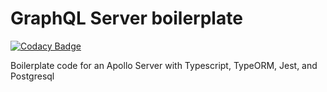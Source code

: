 # GraphQL Server boilerplate

[![Codacy Badge](https://api.codacy.com/project/badge/Grade/4c210ce836fc47d3b6dd887a950c3879)](https://app.codacy.com/app/Mando75/graphql-server-boilerplate?utm_source=github.com&utm_medium=referral&utm_content=Mando75/graphql-server-boilerplate&utm_campaign=Badge_Grade_Dashboard)

Boilerplate code for an Apollo Server with Typescript, TypeORM, Jest, and Postgresql